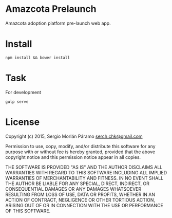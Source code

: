 # Amazcota Prelaunch

Amazcota adoption platform pre-launch web app.


# Install

```shell
npm install && bower install
```

# Task

For development

```shell
gulp serve
```


# License

Copyright (c) 2015, Sergio Morlán Páramo <serch.chk@gmail.com>

Permission to use, copy, modify, and/or distribute this software for any
purpose with or without fee is hereby granted, provided that the above
copyright notice and this permission notice appear in all copies.

THE SOFTWARE IS PROVIDED "AS IS" AND THE AUTHOR DISCLAIMS ALL WARRANTIES
WITH REGARD TO THIS SOFTWARE INCLUDING ALL IMPLIED WARRANTIES OF
MERCHANTABILITY AND FITNESS. IN NO EVENT SHALL THE AUTHOR BE LIABLE FOR
ANY SPECIAL, DIRECT, INDIRECT, OR CONSEQUENTIAL DAMAGES OR ANY DAMAGES
WHATSOEVER RESULTING FROM LOSS OF USE, DATA OR PROFITS, WHETHER IN AN
ACTION OF CONTRACT, NEGLIGENCE OR OTHER TORTIOUS ACTION, ARISING OUT OF
OR IN CONNECTION WITH THE USE OR PERFORMANCE OF THIS SOFTWARE.
